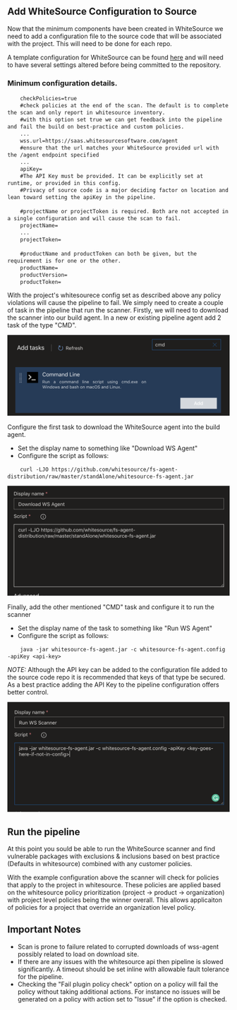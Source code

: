 ## Add WhiteSource Configuration to Source

Now that the minimum components have been created in WhiteSource we need to add a configuration file to the source code that will be associated with the project. This will need to be done for each repo. 

A template configuration for WhiteSource can be found [here](https://s3.amazonaws.com/unified-agent/wss-unified-agent.config) and will need to have several settings altered before being committed to the repository.

### Minimum configuration details. 

```
    checkPolicies=true 
    #check policies at the end of the scan. The default is to complete the scan and only report in whitesource inventory. 
    #with this option set true we can get feedback into the pipeline and fail the build on best-practice and custom policies.  
    ...
    wss.url=https://saas.whitesourcesoftware.com/agent 
    #ensure that the url matches your WhiteSource provided url with the /agent endpoint specified
    ...
    apiKey= 
    #The API Key must be provided. It can be explicitly set at runtime, or provided in this config. 
    #Privacy of source code is a major deciding factor on location and lean toward setting the apiKey in the pipeline. 

    #projectName or projectToken is required. Both are not accepted in a single configuration and will cause the scan to fail. 
    projectName=
    ...
    projectToken=
   
    #productName and productToken can both be given, but the requirement is for one or the other. 
    productName=
    productVersion=
    productToken=
```

With the project's whitesourece config set as described above any policy violations will cause the pipeline to fail. We simply need to create a couple of task in the pipeline that run the scanner. Firstly, we will need to download the scanner into our build agent. In a new or existing pipeline agent add 2 task of the type "CMD". 

![add cmd task](../assets/add-cmd.png)

Configure the first task to download the WhiteSource agent into the build agent. 
 - Set the display name to something like "Download WS Agent"
 - Configure the script as follows: 

```
    curl -LJO https://github.com/whitesource/fs-agent-distribution/raw/master/standAlone/whitesource-fs-agent.jar
```
![download WS agent](../assets/agent-download.png)

Finally, add the other mentioned "CMD" task and configure it to run the scanner

 - Set the display name of the task to something like "Run WS Agent"
 - Configure the script as follows: 

```
    java -jar whitesource-fs-agent.jar -c whitesource-fs-agent.config -apiKey <api-key>
```
*NOTE:* Although the API key can be added to the configuration file added to the source code repo it is recommended that keys of that type be secured. As a best practice adding the API Key to the pipeline configuration offers better control. 

![run the WS scanner](../assets/run-scanner.png)

## Run the pipeline

At this point you sould be able to run the WhiteSource scanner and find vulnerable packages with exclusions & inclusions based on best practice (Defaults in whitesource) combined with any customer policies. 

With the example configuration above the scanner will check for policies that apply to the project in whitesource. These policies are applied based on the whitesource policy prioritization (project -> product -> organization) with project level policies being the winner overall. This allows applicaiton of policies for a project that override an organization level policy. 

## Important Notes

 - Scan is prone to failure related to corrupted downloads of wss-agent possibly related to load on download site. 
 - If there are any issues with the whitesource api then pipeline is slowed significantly. A timeout should be set inline with allowable fault tolerance for the pipeline. 
 - Checking the "Fail plugin policy check" option on a policy will fail the policy without taking additional actions. For instance no issues will be generated on a policy with action set to "Issue" if the option is checked. 